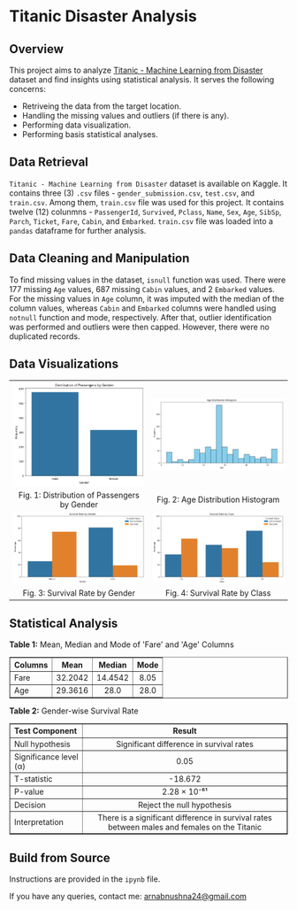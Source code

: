 # Titanic Disaster Analysis



## Overview
This project aims to analyze [Titanic - Machine Learning from Disaster](https://www.kaggle.com/c/titanic/data) dataset and find insights using statistical analysis. It serves the following concerns:

* Retriveing the data from the target location.
* Handling the missing values and outliers (if there is any).
* Performing data visualization.
* Performing basis statistical analyses.


## Data Retrieval
`Titanic - Machine Learning from Disaster` dataset is available on Kaggle. It contains three (3) `.csv` files - `gender_submission.csv`, `test.csv`, and `train.csv`. Among them, `train.csv` file was used for this project. It contains twelve (12) colunmns - `PassengerId`,	`Survived`,	`Pclass`,	`Name`,	`Sex`,	`Age`,	`SibSp`, 	`Parch`, `Ticket`, `Fare`, `Cabin`, and	`Embarked`. `train.csv` file was loaded into a `pandas` dataframe for further analysis.


## Data Cleaning and Manipulation
To find missing values in the dataset, `isnull` function was used. There were 177 missing `Age` values, 687 missing `Cabin` values, and 2 `Embarked` values. For the missing values in `Age` column, it was imputed with the median of the column values, whereas `Cabin` and `Embarked` columns were handled using `notnull` function and mode, respectively. After that, outlier identification was performed and outliers were then capped. However, there were no duplicated records.


## Data Visualizations
<table>
  
  <tr>
    <td align="center"><img src="https://github.com/ArnabUshna24/Titanic-Disaster-Analysis/blob/main/data_visualizations/gender_distribution.png" alt="Distribution of Passengers by Gender" width="300"/></td>
    <td align="center"><img src="https://github.com/ArnabUshna24/Titanic-Disaster-Analysis/blob/main/data_visualizations/age_distribution.png" alt="Age Distribution Histogram" width="300"/></td>
  </tr>
  
  <tr>
    <td align="center"> Fig. 1: Distribution of Passengers by Gender </td>
    <td align="center"> Fig. 2: Age Distribution Histogram </td>
  </tr>
  
  <tr>
    <td align="center"><img src="https://github.com/ArnabUshna24/Titanic-Disaster-Analysis/blob/main/data_visualizations/gender-wise_survival_rate.png" alt="Survival Rate by Gender" width="300"/></td>
    <td align="center"><img src="https://github.com/ArnabUshna24/Titanic-Disaster-Analysis/blob/main/data_visualizations/class-wise_survival_rate.png" alt="Survival Rate by Class" width="300"/></td>
  </tr>
  
   <tr>
    <td align="center"> Fig. 3: Survival Rate by Gender </td>
    <td align="center"> Fig. 4: Survival Rate by Class </td>
  </tr>
  
</table>



## Statistical Analysis
<p><strong>Table 1:</strong> Mean, Median and Mode of 'Fare' and 'Age' Columns </p>
<table border="1" cellspacing="0" cellpadding="5">
  <tr>
    <th align="left"> Columns </th>
    <th align="center"> Mean </th>
    <th align="center"> Median </th>
    <th align="center"> Mode </th>
  </tr>
  <tr>
    <td align="left"> Fare </td>
    <td align="center"> 32.2042 </td>
    <td align="center"> 14.4542 </td>
    <td align="center"> 8.05 </td>
  </tr>
  <tr>
    <td align="left"> Age </td>
    <td align="center"> 29.3616 </td>
    <td align="center"> 28.0 </td>
    <td align="center"> 28.0 </td>
  </tr>
</table>


<p><strong>Table 2:</strong> Gender-wise Survival Rate </p>
<table border="1" cellspacing="0" cellpadding="5">
  <tr>
    <th align="left"> Test Component </th>
    <th align="center"> Result </th>
  </tr>
  
  <tr>
    <td align="left"> Null hypothesis </td>
    <td align="center"> Significant difference in survival rates </td>
  </tr>

  <tr>
    <td align="left"> Significance level (α) </td>
    <td align="center"> 0.05 </td>
  </tr>

  <tr>
    <td align="left"> T-statistic </td>
    <td align="center"> -18.672 </td>
  </tr>

  <tr>
    <td align="left"> P-value </td>
    <td align="center"> 2.28 × 10⁻⁶¹ </td>
  </tr>

  <tr>
    <td align="left"> Decision </td>
    <td align="center"> Reject the null hypothesis </td>
  </tr>

   <tr>
    <td align="left"> Interpretation </td>
    <td align="center"> There is a significant difference in survival rates between males and females on the Titanic </td>
  </tr>
</table>


## Build from Source
Instructions are provided in the `ipynb` file.


If you have any queries, contact me: arnabnushna24@gmail.com
